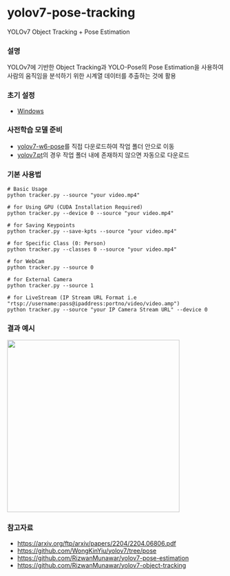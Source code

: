 # yolov7-pose-tracking
YOLOv7 Object Tracking + Pose Estimation


### 설명
YOLOv7에 기반한 Object Tracking과 YOLO-Pose의 Pose Estimation을 사용하여 사람의 움직임을 분석하기 위한 시계열 데이터를 추출하는 것에 활용


### 초기 설정
- [Windows](https://github.com/ziho9593/yolov7-pose-tracking/blob/pose/docs/windows.md)


### 사전학습 모델 준비
- [yolov7-w6-pose](https://github.com/WongKinYiu/yolov7/releases/download/v0.1/yolov7-w6-pose.pt)를 직접 다운로드하여 작업 폴더 안으로 이동
- [yolov7.pt](https://github.com/WongKinYiu/yolov7/releases/download/v0.1/yolov7.pt)의 경우 작업 폴더 내에 존재하지 않으면 자동으로 다운로드


### 기본 사용법
```
# Basic Usage
python tracker.py --source "your video.mp4"

# for Using GPU (CUDA Installation Required)
python tracker.py --device 0 --source "your video.mp4"

# for Saving Keypoints
python tracker.py --save-kpts --source "your video.mp4"

# for Specific Class (0: Person)
python tracker.py --classes 0 --source "your video.mp4"

# for WebCam
python tracker.py --source 0

# for External Camera
python tracker.py --source 1

# for LiveStream (IP Stream URL Format i.e "rtsp://username:pass@ipaddress:portno/video/video.amp")
python tracker.py --source "your IP Camera Stream URL" --device 0
```


### 결과 예시
<img src='./docs/src/ohtani.gif' alt="" height=400 loop="true">


### 참고자료
- https://arxiv.org/ftp/arxiv/papers/2204/2204.06806.pdf
- https://github.com/WongKinYiu/yolov7/tree/pose
- https://github.com/RizwanMunawar/yolov7-pose-estimation
- https://github.com/RizwanMunawar/yolov7-object-tracking